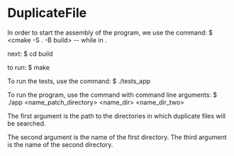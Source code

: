 # DuplicateFile

In order to start the assembly of the program, we use the command: $ <cmake -S . -B build> 
-- while in <root>.

next: 
$ cd build
  
to run: 
$ make

To run the tests, use the command: 
$ ./tests_app

To run the program, use the command with command line arguments:
$ ./app <name_patch_directory> <name_dir> <name_dir_two>

The first argument is the path to the directories in which duplicate files will be searched.

The second argument is the name of the first directory.
The third argument is the name of the second directory.
